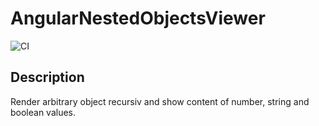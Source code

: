 # AngularNestedObjectsViewer

![CI](https://github.com/MCeddy/angular-nested-objects-viewer/workflows/CI/badge.svg)

## Description

Render arbitrary object recursiv and show content of number, string and boolean values.
